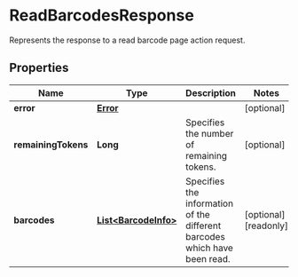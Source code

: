 

# ReadBarcodesResponse

Represents the response to a read barcode page action request.
## Properties

Name | Type | Description | Notes
------------ | ------------- | ------------- | -------------
**error** | [**Error**](Error.md) |  |  [optional]
**remainingTokens** | **Long** | Specifies the number of remaining tokens. |  [optional]
**barcodes** | [**List&lt;BarcodeInfo&gt;**](BarcodeInfo.md) | Specifies the information of the different barcodes which have been read. |  [optional] [readonly]



